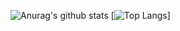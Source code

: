 ![Anurag's github stats](https://github-readme-stats.vercel.app/api?username=FireCubeStudios&show_icons=true&theme=onedark)
[![Top Langs](https://github-readme-stats.vercel.app/api/top-langs/?username=FireCubeStudios)]
<!--
**FireCubeStudios/FireCubeStudios** is a ✨ _special_ ✨ repository because its `README.md` (this file) appears on your GitHub profile.

Here are some ideas to get you started:

- 🔭 I’m currently working on ...
- 🌱 I’m currently learning ...
- 👯 I’m looking to collaborate on ...
- 🤔 I’m looking for help with ...
- 💬 Ask me about ...
- 📫 How to reach me: ...
- 😄 Pronouns: ...
- ⚡ Fun fact: ...
-->
